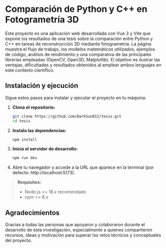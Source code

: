 
# Comparación de Python y C++ en Fotogrametría 3D

Este proyecto es una aplicación web desarrollada con Vue 3 y Vite que expone los resultados de una tesis sobre la comparación entre Python y C++ en tareas de reconstrucción 3D mediante fotogrametría. La página muestra el flujo de trabajo, los modelos matemáticos utilizados, ejemplos de código, análisis de rendimiento y una comparativa de las principales librerías empleadas (OpenCV, Open3D, Matplotlib). El objetivo es ilustrar las ventajas, dificultades y resultados obtenidos al emplear ambos lenguajes en este contexto científico.

## Instalación y ejecución

Sigue estos pasos para instalar y ejecutar el proyecto en tu máquina:

1. **Clona el repositorio:**
   ```sh
   git clone https://github.com/DarkSun812/tesis.git
   cd tesis
   ```
2. **Instala las dependencias:**
   ```sh
   npm install
   ```
3. **Inicia el servidor de desarrollo:**
   ```sh
   npm run dev
   ```
4. Abre tu navegador y accede a la URL que aparece en la terminal (por defecto: http://localhost:5173).

> **Requisitos:**
> - Node.js >= 18.x recomendado
> - npm >= 8.x

## Agradecimientos

Gracias a todas las personas que apoyaron y colaboraron durante el desarrollo de esta investigación, especialmente a quienes compartieron recursos, ideas y motivación para superar los retos técnicos y conceptuales del proyecto.
